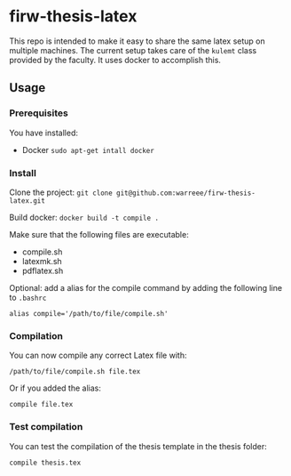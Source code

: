# firw-thesis-latex
This repo is intended to make it easy to share the same latex setup on multiple machines.
The current setup takes care of the `kulemt` class provided by the faculty.
It uses docker to accomplish this.
## Usage
### Prerequisites
You have installed:
 - Docker `sudo apt-get intall docker`
 
### Install
Clone the project:
`git clone git@github.com:warreee/firw-thesis-latex.git`

Build docker:
`docker build -t compile .`

Make sure that the following files are executable:
 - compile.sh
 - latexmk.sh
 - pdflatex.sh

Optional: add a alias for the compile command by adding the following line to `.bashrc`

`alias compile='/path/to/file/compile.sh'`
 
 ### Compilation
 You can now compile any correct Latex file with:
 
 `/path/to/file/compile.sh file.tex` 
 
 Or if you added the alias:
 
 `compile file.tex`
 
 ### Test compilation
 You can test the compilation of the thesis template in the thesis folder:
 
 `compile thesis.tex`

